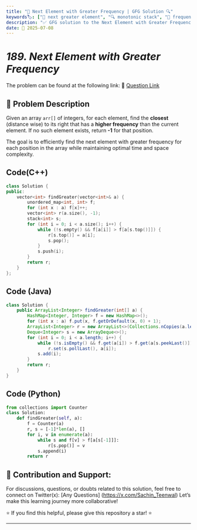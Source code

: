 ```yaml
---
title: "🧺 Next Element with Greater Frequency | GFG Solution 🔍"
keywords🏷️: ["🧺 next greater element", "🔍 monotonic stack", "📍 frequency analysis", "📈 hash map", "📘 GFG", "🏁 competitive programming", "📚 DSA"]
description: "✅ GFG solution to the Next Element with Greater Frequency problem: find the closest element to the right with higher frequency using monotonic stack technique. 🚀"
date: 📅 2025-07-08
---
```


# *189. Next Element with Greater Frequency*

The problem can be found at the following link: 🔗 [Question Link](https://www.geeksforgeeks.org/problems/next-element-with-greater-frequency--170637/1)

## **🧩 Problem Description**

Given an array `arr[]` of integers, for each element, find the **closest** (distance wise) to its right that has a **higher frequency** than the current element. If no such element exists, return **-1** for that position.

The goal is to efficiently find the next element with greater frequency for each position in the array while maintaining optimal time and space complexity.


## Code(C++)
```cpp
class Solution {
public:
    vector<int> findGreater(vector<int>& a) {
        unordered_map<int, int> f;
        for (int x : a) f[x]++;
        vector<int> r(a.size(), -1);
        stack<int> s;
        for (int i = 0; i < a.size(); i++) {
            while (!s.empty() && f[a[i]] > f[a[s.top()]]) {
                r[s.top()] = a[i];
                s.pop();
            }
            s.push(i);
        }
        return r;
    }
};
```

## Code (Java)

```java
class Solution {
    public ArrayList<Integer> findGreater(int[] a) {
        HashMap<Integer, Integer> f = new HashMap<>();
        for (int x : a) f.put(x, f.getOrDefault(x, 0) + 1);
        ArrayList<Integer> r = new ArrayList<>(Collections.nCopies(a.length, -1));
        Deque<Integer> s = new ArrayDeque<>();
        for (int i = 0; i < a.length; i++) {
            while (!s.isEmpty() && f.get(a[i]) > f.get(a[s.peekLast()]))
                r.set(s.pollLast(), a[i]);
            s.add(i);
        }
        return r;
    }
}
```

## Code (Python)

```python
from collections import Counter
class Solution:
    def findGreater(self, a):
        f = Counter(a)
        r, s = [-1]*len(a), []
        for i, v in enumerate(a):
            while s and f[v] > f[a[s[-1]]]:
                r[s.pop()] = v
            s.append(i)
        return r
```



## 🎯 **Contribution and Support:**

For discussions, questions, or doubts related to this solution, feel free to connect on Twitter(x): [Any Questions] (https://x.com/Sachin_Teenwal) Let’s make this learning journey more collaborative!

⭐ If you find this helpful, please give this repository a star! ⭐

---
